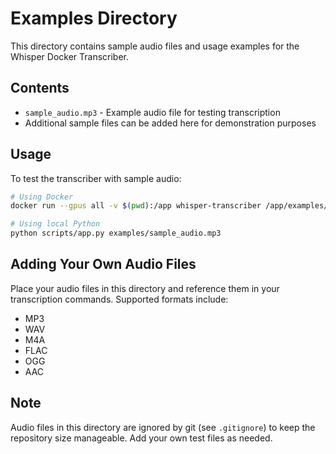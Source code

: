 # Examples Directory

This directory contains sample audio files and usage examples for the Whisper Docker Transcriber.

## Contents

- `sample_audio.mp3` - Example audio file for testing transcription
- Additional sample files can be added here for demonstration purposes

## Usage

To test the transcriber with sample audio:

```bash
# Using Docker
docker run --gpus all -v $(pwd):/app whisper-transcriber /app/examples/sample_audio.mp3

# Using local Python
python scripts/app.py examples/sample_audio.mp3
```

## Adding Your Own Audio Files

Place your audio files in this directory and reference them in your transcription commands. Supported formats include:

- MP3
- WAV  
- M4A
- FLAC
- OGG
- AAC

## Note

Audio files in this directory are ignored by git (see `.gitignore`) to keep the repository size manageable. Add your own test files as needed.
